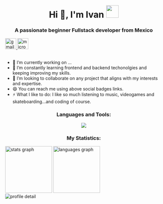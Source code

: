 <h1 align="center">Hi 👋, I'm Ivan <img height="40" src="https://emoji.gg/assets/emoji/7333-parrotdance.gif"></h1>
<h3 align="center">A passionate beginner Fullstack developer from Mexico</h3>

<div>
  <a href="mailto:ivanugs@icloud.com" target="_blank">
    <img
      height="35"
      alt="gmail logo"
      src="https://img.shields.io/static/v1?message=Email&logo=gmail&label=&color=A084DC&logoColor=white&labelColor=&style=for-the-badge"
    />
  </a>
  <a href="https://vanxgse.vercel.app" target="_blank">
    <img
      height="35"
      alt="microsoft-outlook logo"
      src="https://img.shields.io/static/v1?message=Website&logo=microsoft-outlook&label=&color=7F167F&logoColor=white&labelColor=&style=for-the-badge"
    />
  </a>
</div>

<br/>

- 🔭 I’m currently working on ...
- 🌱 I’m constantly learning frontend and backend techonolgies and keeping improving my skills.
- 👯 I’m looking to collaborate on any project that aligns with my interests and expertise.
- 😄 You can reach me using above social badges links.
- ⚡ What I like to do: I like so much listening to music, videogames and skateboarding...and coding of course.

<h3 align="center">Languages and Tools:</h3>

<p align="center">
  <a href="https://skillicons.dev">
    <img src="https://skillicons.dev/icons?i=arduino,astro,bash,bootstrap,bun,cs,css,dotnet,docker,figma,firebase,git,github,html,js,jquery,laravel,mongodb,mysql,nodejs,npm,php,pnpm,postgres,postman,py,raspberrypi,react,sqlite,tailwind,visualstudio,vscode,wordpress" />
  </a>
</p>

<h3 align="center">My Statistics:</h3>

<div align="left">
  <div>
    <img
      height="150"
      alt="stats graph"
      src="http://github-profile-summary-cards.vercel.app/api/cards/stats?username=ivanugs&theme=tokyonight"
    />
    <img
      height="150"
      alt="languages graph"
      src="http://github-profile-summary-cards.vercel.app/api/cards/most-commit-language?username=ivanugs&theme=tokyonight"
    />
  </div>
  <img src="http://github-profile-summary-cards.vercel.app/api/cards/profile-details?username=ivanugs&theme=tokyonight" alt="profile detail" />
</div>
